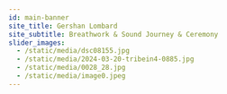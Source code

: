 ```yaml
---
id: main-banner
site_title: Gershan Lombard
site_subtitle: Breathwork & Sound Journey & Ceremony
slider_images:
  - /static/media/dsc08155.jpg
  - /static/media/2024-03-20-tribein4-0885.jpg
  - /static/media/0028_28.jpg
  - /static/media/image0.jpeg
---
```


